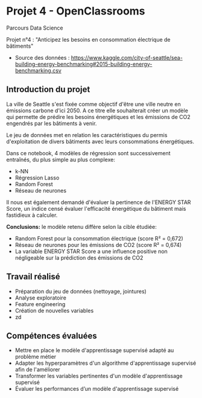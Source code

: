 # Projet 4 - OpenClassrooms
Parcours Data Science

Projet n°4 : "Anticipez les besoins en consommation électrique de bâtiments"

- Source des données : https://www.kaggle.com/city-of-seattle/sea-building-energy-benchmarking#2015-building-energy-benchmarking.csv

## Introduction du projet
La ville de Seattle s'est fixée comme objectif d'être une ville neutre en émissions carbone d'ici 2050. A ce titre elle souhaiterait créer un modèle qui permette de prédire les besoins énergétiques et les émissions de CO2 engendrés par les bâtiments à venir.

Le jeu de données met en relation les caractéristiques du permis d'exploitation de divers bâtiments avec leurs consommations énergétiques.

Dans ce notebook, 4 modèles de régression sont successivement entraînés, du plus simple au plus complexe:
- k-NN
- Régression Lasso
- Random Forest
- Réseau de neurones

Il nous est également demandé d'évaluer la pertinence de l'ENERGY STAR Score, un indice censé évaluer l'efficacité énergétique du bâtiment mais fastidieux à calculer.

**Conclusions:** le modèle retenu diffère selon la cible étudiée:
- Random Forest pour la consommation électrique (score R² = 0,672)
- Réseau de neurones pour les émissions de CO2 (score R² = 0,674)
- La variable ENERGY STAR Score a une influence positive non négligeable sur la prédiction des émissions de CO2

## Travail réalisé
- Préparation du jeu de données (nettoyage, jointures)
- Analyse exploratoire
- Feature engineering
 - Création de nouvelles variables
 - zd
 


## Compétences évaluées
- Mettre en place le modèle d'apprentissage supervisé adapté au problème métier
- Adapter les hyperparamètres d'un algorithme d'apprentissage supervisé afin de l'améliorer
- Transformer les variables pertinentes d'un modèle d'apprentissage supervisé
- Évaluer les performances d’un modèle d'apprentissage supervisé
